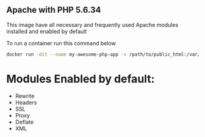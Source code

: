 Apache with PHP 5.6.34
-----------------------
This image have all necessary and frequently used Apache modules installed and enabled by default

To run a container run this command below

```sh
docker run -dit --name my-awesome-php-app -v /path/to/public_html:/var/www/html -p 8080:80 -p 4433:443 nmrony/apache-php5
```
Modules Enabled by default:
===========================
- Rewrite
- Headers
- SSL
- Proxy
- Deflate
- XML
